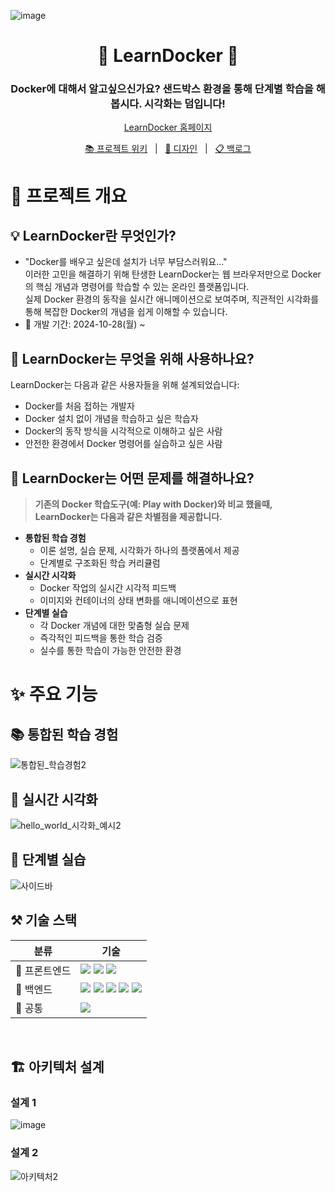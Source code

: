 ![image](https://github.com/user-attachments/assets/ada3afb4-cfc9-4bb4-8a41-ecb4a83e258a)

<div align="center">
   <h1> 🐳 LearnDocker 🐳 </h1>
   <h3> Docker에 대해서 알고싶으신가요? 샌드박스 환경을 통해 단계별 학습을 해봅시다. 시각화는 덤입니다! </h3>
<p>
  <a href="#">LearnDocker 홈페이지</a>
</p>
  <p>
  <a href="https://github.com/boostcampwm-2024/web34-LearnDocker/wiki">📚 프로젝트 위키</a>
  &nbsp; | &nbsp; 
  <a href="https://www.figma.com/design/ClXaOWYkYfv4tgEanGfBq6/%EB%A0%88%EC%9D%B4%EC%95%84%EC%9B%83-%EC%84%A4%EA%B3%84?node-id=5-2&t=q44ZHiTVNWr6VRPU-1">🎨 디자인</a>
  &nbsp; | &nbsp; 
  <a href="https://github.com/orgs/boostcampwm-2024/projects/133/views/1">📋 백로그</a>
</p>
</div>

# 🚀 프로젝트 개요
## 💡 LearnDocker란 무엇인가?
- "Docker를 배우고 싶은데 설치가 너무 부담스러워요..." <br>
이러한 고민을 해결하기 위해 탄생한 LearnDocker는 웹 브라우저만으로 Docker의 핵심 개념과 명령어를 학습할 수 있는 온라인 플랫폼입니다. <br>
 실제 Docker 환경의 동작을 실시간 애니메이션으로 보여주며, 직관적인 시각화를 통해 복잡한 Docker의 개념을 쉽게 이해할 수 있습니다. <br>
- 📅 개발 기간: 2024-10-28(월) ~

## 🎯 LearnDocker는 무엇을 위해 사용하나요?
LearnDocker는 다음과 같은 사용자들을 위해 설계되었습니다:
  - Docker를 처음 접하는 개발자
  - Docker 설치 없이 개념을 학습하고 싶은 학습자
  - Docker의 동작 방식을 시각적으로 이해하고 싶은 사람
  - 안전한 환경에서 Docker 명령어를 실습하고 싶은 사람

## 🌟 LearnDocker는 어떤 문제를 해결하나요?
> **기존의 Docker 학습도구(예: Play with Docker)와 비교 했을때, LearnDocker는 다음과 같은 차별점을 제공합니다.**

- **통합된 학습 경험**
    - 이론 설명, 실습 문제, 시각화가 하나의 플랫폼에서 제공
    - 단계별로 구조화된 학습 커리큘럼
- **실시간 시각화**
    - Docker 작업의 실시간 시각적 피드백
    - 이미지와 컨테이너의 상태 변화를 애니메이션으로 표현
- **단계별 실습**
    - 각 Docker 개념에 대한 맞춤형 실습 문제
    - 즉각적인 피드백을 통한 학습 검증
    - 실수를 통한 학습이 가능한 안전한 환경

# ✨ 주요 기능
## 📚 통합된 학습 경험
![통합된_학습경험2](https://github.com/user-attachments/assets/25c79a35-3f34-421a-a8a8-5a5b20cd8aeb)

## 🎯 실시간 시각화
![hello_world_시각화_예시2](https://github.com/user-attachments/assets/c1b48e52-180d-45e1-bdfe-50a44efb0a93)

## 🔄 단계별 실습
![사이드바](https://github.com/user-attachments/assets/1d07d8a7-1d51-468e-9709-9dba76e9ca37)

## ⚒️ 기술 스택 
| 분류 | 기술 |
| ---- | ---- |
| 🎨 프론트엔드 | <img src="https://img.shields.io/badge/React-61DAFB?style=flat-square&logo=react&logoColor=black"/> <img src="https://img.shields.io/badge/Tailwind_CSS-grey?style=flat-square&logo=tailwind-css&logoColor=38B2AC"/> <img src="https://img.shields.io/badge/Vite-646CFF?style=flat-square&logo=Vite&logoColor=white"/>|
| 🔧 백엔드 | <img src="https://img.shields.io/badge/Nest.js-E0234E?style=flat-square&logo=NestJS&logoColor=white"/> <img src="https://img.shields.io/badge/TypeORM-FF4716?style=flat-square&logo=typeorm&logoColor=white"/> <img src="https://img.shields.io/badge/MySQL-4479A1?style=flat-square&logo=mysql&logoColor=white" /> <img src="https://img.shields.io/badge/Naver Cloud Platform-03C75A?style=flat-square&logo=naver&logoColor=ffffff"> <img src="https://img.shields.io/badge/Docker-2496ED?style=flat-square&logo=Docker&logoColor=white">|
| 🔨 공통 | <img src="https://img.shields.io/badge/TypeScript-3178C6?style=flat-square&logo=typescript&logoColor=ffffff"> |
<br>

## 🏗️ 아키텍처 설계
### 설계 1
![image](https://github.com/user-attachments/assets/41d78b17-9b07-4195-930c-aa10d2cfcd87)

### 설계 2
![아키텍처2](https://github.com/user-attachments/assets/11fcc456-fdb5-4dce-a57e-b256b34e9245)
